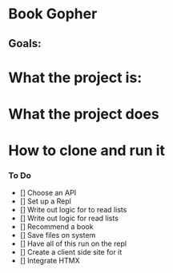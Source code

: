 # Book Gopher

## Goals:

# What the project is:

# What the project does

# How to clone and run it

### To Do

- [] Choose an API
- [] Set up a Repl
- [] Write out logic for to read lists
- [] Write out logic for read lists
- [] Recommend a book
- [] Save files on system
- [] Have all of this run on the repl
- [] Create a client side site for it
- [] Integrate HTMX
